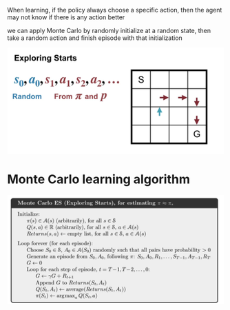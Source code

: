 When learning, if the policy always choose a specific action, then the agent may not know if there is any action better

we can apply Monte Carlo by randomly initialize at a random state, then take a random action and finish episode with that initialization

![](2023-07-06-22-21-07.png)

# Monte Carlo learning algorithm

![](2023-07-06-22-24-55.png)